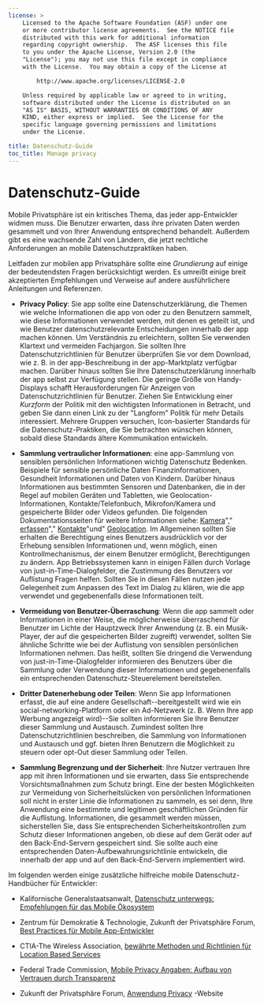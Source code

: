 ```yaml
---
license: >
    Licensed to the Apache Software Foundation (ASF) under one
    or more contributor license agreements.  See the NOTICE file
    distributed with this work for additional information
    regarding copyright ownership.  The ASF licenses this file
    to you under the Apache License, Version 2.0 (the
    "License"); you may not use this file except in compliance
    with the License.  You may obtain a copy of the License at

        http://www.apache.org/licenses/LICENSE-2.0

    Unless required by applicable law or agreed to in writing,
    software distributed under the License is distributed on an
    "AS IS" BASIS, WITHOUT WARRANTIES OR CONDITIONS OF ANY
    KIND, either express or implied.  See the License for the
    specific language governing permissions and limitations
    under the License.

title: Datenschutz-Guide
toc_title: Manage privacy
---
```


# Datenschutz-Guide

Mobile Privatsphäre ist ein kritisches Thema, das jeder app-Entwickler widmen muss. Die Benutzer erwarten, dass ihre privaten Daten werden gesammelt und von Ihrer Anwendung entsprechend behandelt. Außerdem gibt es eine wachsende Zahl von Ländern, die jetzt rechtliche Anforderungen an mobile Datenschutzpraktiken haben.

Leitfaden zur mobilen app Privatsphäre sollte eine *Grundierung* auf einige der bedeutendsten Fragen berücksichtigt werden. Es umreißt einige breit akzeptierten Empfehlungen und Verweise auf andere ausführlichere Anleitungen und Referenzen.

*   **Privacy Policy**: Sie app sollte eine Datenschutzerklärung, die Themen wie welche Informationen die app von oder zu den Benutzern sammelt, wie diese Informationen verwendet werden, mit denen es geteilt ist, und wie Benutzer datenschutzrelevante Entscheidungen innerhalb der app machen können. Um Verständnis zu erleichtern, sollten Sie verwenden Klartext und vermeiden Fachjargon. Sie sollten Ihre Datenschutzrichtlinien für Benutzer überprüfen Sie vor dem Download, wie z. B. in der app-Beschreibung in der app-Marktplatz verfügbar machen. Darüber hinaus sollten Sie Ihre Datenschutzerklärung innerhalb der app selbst zur Verfügung stellen. Die geringe Größe von Handy-Displays schafft Herausforderungen für Anzeigen von Datenschutzrichtlinien für Benutzer. Ziehen Sie Entwicklung einer *Kurzform* der Politik mit den wichtigsten Informationen in Betracht, und geben Sie dann einen Link zu der "Langform" Politik für mehr Details interessiert. Mehrere Gruppen versuchen, Icon-basierter Standards für die Datenschutz-Praktiken, die Sie betrachten wünschen können, sobald diese Standards ältere Kommunikation entwickeln.

*   **Sammlung vertraulicher Informationen**: eine app-Sammlung von sensiblen persönlichen Informationen wichtig Datenschutz Bedenken. Beispiele für sensible persönliche Daten Finanzinformationen, Gesundheit Informationen und Daten von Kindern. Darüber hinaus Informationen aus bestimmten Sensoren und Datenbanken, die in der Regel auf mobilen Geräten und Tabletten, wie Geolocation-Informationen, Kontakte/Telefonbuch, Mikrofon/Kamera und gespeicherte Bilder oder Videos gefunden. Die folgenden Dokumentationsseiten für weitere Informationen siehe: [Kamera][1]"," [erfassen][2]"," [Kontakte][3]"und" [Geolocation][4]. Im Allgemeinen sollten Sie erhalten die Berechtigung eines Benutzers ausdrücklich vor der Erhebung sensiblen Informationen und, wenn möglich, einen Kontrollmechanismus, der einem Benutzer ermöglicht, Berechtigungen zu ändern. App Betriebssystemen kann in einigen Fällen durch Vorlage von just-in-Time-Dialogfelder, die Zustimmung des Benutzers vor Auflistung Fragen helfen. Sollten Sie in diesen Fällen nutzen jede Gelegenheit zum Anpassen des Text im Dialog zu klären, wie die app verwendet und gegebenenfalls diese Informationen teilt.

*   **Vermeidung von Benutzer-Überraschung**: Wenn die app sammelt oder Informationen in einer Weise, die möglicherweise überraschend für Benutzer im Lichte der Hauptzweck Ihrer Anwendung (z. B. ein Musik-Player, der auf die gespeicherten Bilder zugreift) verwendet, sollten Sie ähnliche Schritte wie bei der Auflistung von sensiblen persönlichen Informationen nehmen. Das heißt, sollten Sie dringend die Verwendung von just-in-Time-Dialogfelder informieren des Benutzers über die Sammlung oder Verwendung dieser Informationen und gegebenenfalls ein entsprechenden Datenschutz-Steuerelement bereitstellen.

*   **Dritter Datenerhebung oder Teilen**: Wenn Sie app Informationen erfasst, die auf eine andere Gesellschaft--bereitgestellt wird wie ein social-networking-Plattform oder ein Ad-Netzwerk (z. B. Wenn Ihre app Werbung angezeigt wird)--Sie sollten informieren Sie Ihre Benutzer dieser Sammlung und Austausch. Zumindest sollten Ihre Datenschutzrichtlinien beschreiben, die Sammlung von Informationen und Austausch und ggf. bieten Ihren Benutzern die Möglichkeit zu steuern oder opt-Out dieser Sammlung oder Teilen.

*   **Sammlung Begrenzung und der Sicherheit**: Ihre Nutzer vertrauen Ihre app mit ihren Informationen und sie erwarten, dass Sie entsprechende Vorsichtsmaßnahmen zum Schutz bringt. Eine der besten Möglichkeiten zur Vermeidung von Sicherheitslücken von persönlichen Informationen soll nicht in erster Linie die Informationen zu sammeln, es sei denn, Ihre Anwendung eine bestimmte und legitimen geschäftlichen Gründen für die Auflistung. Informationen, die gesammelt werden müssen, sicherstellen Sie, dass Sie entsprechenden Sicherheitskontrollen zum Schutz dieser Informationen angeben, ob diese auf dem Gerät oder auf den Back-End-Servern gespeichert sind. Sie sollte auch eine entsprechenden Daten-Aufbewahrungsrichtlinie entwickeln, die innerhalb der app und auf den Back-End-Servern implementiert wird.

 [1]: cordova_camera_camera.md.html
 [2]: cordova_media_capture_capture.md.html
 [3]: cordova_contacts_contacts.md.html
 [4]: cordova_geolocation_geolocation.md.html

Im folgenden werden einige zusätzliche hilfreiche mobile Datenschutz-Handbücher für Entwickler:

*   Kalifornische Generalstaatsanwalt, [Datenschutz unterwegs: Empfehlungen für das Mobile Ökosystem][5]

*   Zentrum für Demokratie & Technologie, Zukunft der Privatsphäre Forum, [Best Practices für Mobile App-Entwickler][6]

*   CTIA-The Wireless Association, [bewährte Methoden und Richtlinien für Location Based Services][7]

*   Federal Trade Commission, [Mobile Privacy Angaben: Aufbau von Vertrauen durch Transparenz][8]

*   Zukunft der Privatsphäre Forum, [Anwendung Privacy][9] -Website

 [5]: http://oag.ca.gov/sites/all/files/pdfs/privacy/privacy_on_the_go.pdf
 [6]: http://www.futureofprivacy.org/wp-content/uploads/Best-Practices-for-Mobile-App-Developers_Final.pdf
 [7]: http://www.ctia.org/business_resources/wic/index.cfm/AID/11300
 [8]: http://www.ftc.gov/os/2013/02/130201mobileprivacyreport.pdf
 [9]: http://www.applicationprivacy.org
